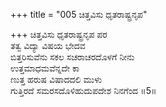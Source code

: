 +++
title = "005 ಚಿತ್ತವಿಸು ಧೃತರಾಷ್ಟ್ರನೃಪ"

+++
ಚಿತ್ತವಿಸು ಧೃತರಾಷ್ಟ್ರನೃಪ ಪರ   
ತತ್ವ ವಿದ್ಯಾ ವಿಷಯ ಭೇದವ   
ಬಿತ್ತರಿಸುವೆನು ಸಕಲ ಸಚರಾಚರದೊಳಗೆ ನೀನು   
ಉತ್ತಮಾಧಮವೆನ್ನದೇ ಕಾ  
ಣುತ್ತ ಹರುಷ ವಿಷಾದದಲಿ ಮುಳು  
ಗುತ್ತಿರದೆ ಸಮರಸದೊಳಿಹುದುಪದೇಶ ನಿನಗೆಂದ   ॥5॥